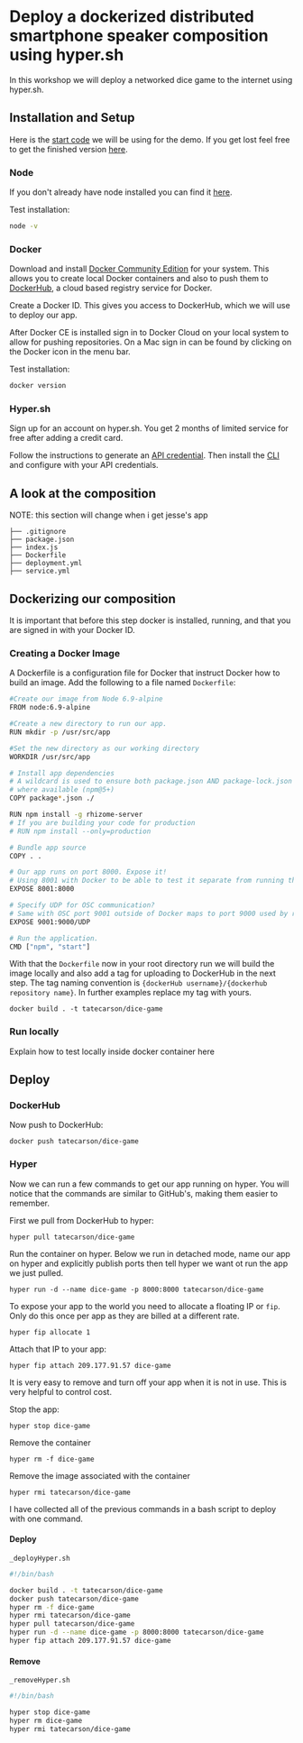 # Deploy a dockerized distributed smartphone speaker composition using hyper.sh

In this workshop we will deploy a networked dice game to the internet using hyper.sh.

## Installation and Setup

Here is the [start code](https://github.com/tatecarson/chance-airports/archive/nime-workshop.zip) we will be using for the demo. If you get lost feel free to get the finished version [here](https://github.com/tatecarson/chance-airports/tree/master).

### Node

If you don't already have node installed you can find it [here](https://nodejs.org/en/).

Test installation:

```bash
node -v
```

### Docker

Download and install [Docker Community Edition](https://docs.docker.com/install/) for your system. This allows you to create local Docker containers and also to push them to [DockerHub](https://docs.docker.com/docker-hub/), a cloud based registry service for Docker.

Create a Docker ID. This gives you access to DockerHub, which we will use to deploy our app.

After Docker CE is installed sign in to Docker Cloud on your local system to allow for pushing repositories. On a Mac sign in can be found by clicking on the Docker icon in the menu bar.

Test installation:

```bash
docker version
```

### Hyper.sh

Sign up for an account on hyper.sh. You get 2 months of limited service for free after adding a credit card.

Follow the instructions to generate an [API credential](https://docs.hyper.sh/hyper/GettingStarted/generate_api_credential.html). Then install the [CLI](https://docs.hyper.sh/hyper/GettingStarted/install.html) and configure with your API credentials.

## A look at the composition

NOTE: this section will change when i get jesse's app

```
├── .gitignore
├── package.json
├── index.js
├── Dockerfile
├── deployment.yml
├── service.yml
```

## Dockerizing our composition

It is important that before this step docker is installed, running, and that you are signed in with your Docker ID.

### Creating a Docker Image

A Dockerfile is a configuration file for Docker that instruct Docker how to build an image. Add the following to a file named `Dockerfile`:

```bash
#Create our image from Node 6.9-alpine
FROM node:6.9-alpine

#Create a new directory to run our app.
RUN mkdir -p /usr/src/app

#Set the new directory as our working directory
WORKDIR /usr/src/app

# Install app dependencies
# A wildcard is used to ensure both package.json AND package-lock.json are copied
# where available (npm@5+)
COPY package*.json ./

RUN npm install -g rhizome-server
# If you are building your code for production
# RUN npm install --only=production

# Bundle app source
COPY . .

# Our app runs on port 8000. Expose it!
# Using 8001 with Docker to be able to test it separate from running the server outside of Docker
EXPOSE 8001:8000

# Specify UDP for OSC communication?
# Same with OSC port 9001 outside of Docker maps to port 9000 used by rhizome
EXPOSE 9001:9000/UDP

# Run the application.
CMD ["npm", "start"]
```

With that the `Dockerfile` now in your root directory run we will build the image locally and also add a tag for uploading to DockerHub in the next step. The tag naming convention is `{dockerHub username}/{dockerhub repository name}`. In further examples replace my tag with yours.

```
docker build . -t tatecarson/dice-game
```

### Run locally

Explain how to test locally inside docker container here

## Deploy

### DockerHub

Now push to DockerHub:

```
docker push tatecarson/dice-game
```

### Hyper

Now we can run a few commands to get our app running on hyper. You will notice that the commands are similar to GitHub's, making them easier to remember.

First we pull from DockerHub to hyper:

```
hyper pull tatecarson/dice-game
```

Run the container on hyper. Below we run in detached mode, name our app on hyper and explicitly publish ports then tell hyper we want ot run the app we just pulled.

```
hyper run -d --name dice-game -p 8000:8000 tatecarson/dice-game
```

To expose your app to the world you need to allocate a floating IP or `fip`. Only do this once per app as they are billed at a different rate.

```
hyper fip allocate 1
```

Attach that IP to your app:

```
hyper fip attach 209.177.91.57 dice-game
```

It is very easy to remove and turn off your app when it is not in use. This is very helpful to control cost.

Stop the app:

```
hyper stop dice-game
```

Remove the container

```
hyper rm -f dice-game
```

Remove the image associated with the container

```
hyper rmi tatecarson/dice-game
```

I have collected all of the previous commands in a bash script to deploy with one command.

#### Deploy

`_deployHyper.sh`

```bash
#!/bin/bash

docker build . -t tatecarson/dice-game
docker push tatecarson/dice-game
hyper rm -f dice-game
hyper rmi tatecarson/dice-game
hyper pull tatecarson/dice-game
hyper run -d --name dice-game -p 8000:8000 tatecarson/dice-game
hyper fip attach 209.177.91.57 dice-game
```

#### Remove

`_removeHyper.sh`

```bash
#!/bin/bash

hyper stop dice-game
hyper rm dice-game
hyper rmi tatecarson/dice-game
```
